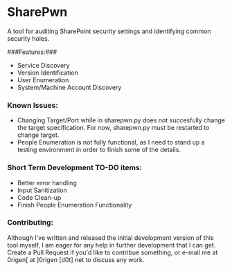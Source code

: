 # SharePwn
A tool for auditing SharePoint security settings and identifying common security holes.

###Features:###
* Service Discovery
* Version Identification
* User Enumeration
* System/Machine Account Discovery

### Known Issues: ###
* Changing Target/Port while in sharepwn.py does not succesfully change the target specification.
For now, sharepwn.py must be restarted to change target.
* People Enumeration is not fully functional, as I need to stand up a testing environment in order to finish
some of the details.

### Short Term Development TO-DO items: ###
* Better error handling
* Input Sanitization
* Code Clean-up
* Finish People Enumeration Functionality

### Contributing: ###
Although I've written and released the initial development version of this tool myself, I am eager
for any help in further development that I can get.  Create a Pull Request if you'd like to contribue something, 
or e-mail me at 0rigen[ at ]0rigen [d0t] net to discuss any work.